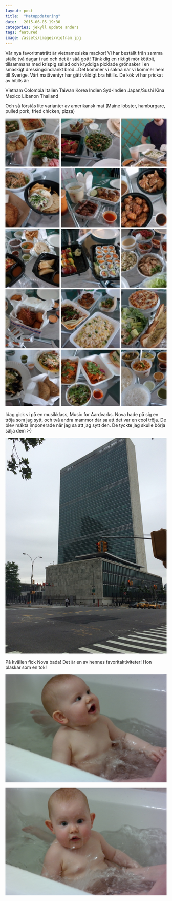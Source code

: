 ```yaml
---
layout: post
title:  "Matuppdatering"
date:   2015-06-05 19:30
categories: jekyll update anders
tags: featured
image: /assets/images/vietnam.jpg
---
```

Vår nya favoritmaträtt är vietnamesiska mackor! Vi har beställt från samma ställe två dagar i rad och det är såå gott! Tänk dig en riktigt mör köttbit, tillsammans med krispig sallad och kryddiga picklade grönsaker i en smaskigt dressingsindränkt bröd...Det kommer vi sakna när vi kommer hem till Sverige. Vårt matäventyr har gått väldigt bra hitills. De kök vi har prickat av hitills är:

Vietnam
Colombia
Italien
Taiwan
Korea
Indien
Syd-Indien
Japan/Sushi
Kina
Mexico
Libanon
Thailand

Och så förstås lite varianter av amerikansk mat (Maine lobster, hamburgare, pulled pork, fried chicken, pizza) 

![Här är ett urval av våra middagar](/assets/images/grubhub.jpg)

Idag gick vi på en musikklass, Music for Aardvarks. Nova hade på sig en tröja som jag sytt, och två andra mammor där sa att det var en cool tröja. De blev mäkta imponerade när jag sa att jag sytt den. De tyckte jag skulle börja sälja dem :-)

![Vi gick förbi FN-byggnaden på väg till musikklassen](/assets/images/UN.jpg)

På kvällen fick Nova bada! Det är en av hennes favoritaktiviteter! Hon plaskar som en tok!

![Glad badbebis](/assets/images/badbebis1.jpg)

![Plaskig badbebis](/assets/images/badbebis2.jpg)






